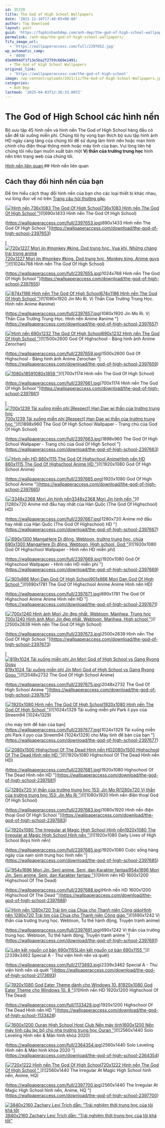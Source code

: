```yaml
---
id: 35729
title: The God of High School Wallpapers
date: '2021-11-10T17:48:05+00:00'
author: Top Download
layout: post
guid: 'https://Tophinhanhdep.com/anh-dep/the-god-of-high-school-wallpapers/'
permalink: /anh-dep/the-god-of-high-school-wallpapers/
fifu_image_url:
  - 'https://wallpaperaccess.com/full/2397652.jpg'
wp_automatic_camp:
  - '8098'
d3e0094df1f13e5ba2f2759c669e1491:
  - The God of High School Wallpapers
original_link:
  - 'https://wallpaperaccess.com/the-god-of-high-school'
image: /wp-content/uploads/2021/11/The-God-of-High-School-Wallpapers.jpg
categories:
  - Ảnh Đẹp
lastmod: '2025-04-03T12:36:33.007Z'
---
```

# The God of High School các hình nền

Bộ sưu tập 45 hình nền và hình nền The God of High School hàng đầu có sẵn để tải xuống miễn phí. Chúng tôi hy vọng bạn thích bộ sưu tập hình ảnh HD ngày càng tăng của chúng tôi để sử dụng làm hình nền hoặc màn hình chính cho điện thoại thông minh hoặc máy tính của bạn. Vui lòng liên hệ chúng tôi nếu bạn muốn xuất bản một **Vị thần của trường trung học** hình nền trên trang web của chúng tôi.

[Hình nền liên quan ](#related) ## Hình nền liên quan

## Cách thay đổi hình nền của bạn

Để tìm hiểu cách thay đổi hình nền của bạn cho các loại thiết bị khác nhau, vui lòng đọc về nó trên [Trang câu hỏi thường gặp](https://tophinhanhdep.com/faq/).

  
[[![Hình nền 736x1083 The God Of High School](https://wallpaperaccess.com/full/2397652.jpg)736x1083 Hình nền The God Of High School "](https://wallpaperaccess.com/download/the-god-of-high-school-2397652)](![690x1433 Hình nền The God Of High School)

(https://wallpaperaccess.com/full/2397653.jpg)690x1433 Hình nền The God Of High School "](https://wallpaperaccess.com/download/the-god-of-high-school-2397653)

[[![720x1227 Mori jin #monkey #king.  Dxd trung học, Vua khỉ, Những chàng trai trong anime](https://wallpaperaccess.com/full/2397654.jpg)720x1227 Mori jin #monkey #king. Dxd trung học, Monkey king, Anime guys "](https://wallpaperaccess.com/download/the-god-of-high-school-2397654)](![1024x768 Hình nền The God Of High School)

(https://wallpaperaccess.com/full/2397655.jpg)1024x768 Hình nền The God Of High School "](https://wallpaperaccess.com/download/the-god-of-high-school-2397655)

[[![674x1186 Hình nền The God Of High School](https://wallpaperaccess.com/full/2397656.png)674x1186 Hình nền The God Of High School "](https://wallpaperaccess.com/download/the-god-of-high-school-2397656)](![1080x1920 Jin Mo Ri.  Vị Thần Của Trường Trung Học.  Hình nền Anime #anime)

(https://wallpaperaccess.com/full/2397657.jpg)1080x1920 Jin Mo Ri. Vị Thần Của Trường Trung Học. Hình nền Anime #anime "](https://wallpaperaccess.com/download/the-god-of-high-school-2397657)

[[![Hình nền 690x1232 The God Of High School](https://wallpaperaccess.com/full/2397658.jpg)690x1232 Hình nền The God Of High School "](https://wallpaperaccess.com/download/the-god-of-high-school-2397658)](![1500x2600 God Of Highschool - Bảng hình ảnh Anime Zerochan)

(https://wallpaperaccess.com/full/2397659.jpg)1500x2600 God Of Highschool - Bảng hình ảnh Anime Zerochan "](https://wallpaperaccess.com/download/the-god-of-high-school-2397659)

[[![1080x1859 ](https://wallpaperaccess.com/full/2397660.jpg)1080x1859 "](https://wallpaperaccess.com/download/the-god-of-high-school-2397660)](![700x1174 Hình nền The God Of High School)

(https://wallpaperaccess.com/full/2397661.jpg)700x1174 Hình nền The God Of High School "](https://wallpaperaccess.com/download/the-god-of-high-school-2397661)

[[![700x1239 Tải xuống miễn phí [Respect] Han Dae wi thần của trường trung học](https://wallpaperaccess.com/full/2397662.jpg)700x1239 Tải xuống miễn phí \[Respect\] Han Dae wi thần của trường trung học "](https://wallpaperaccess.com/download/the-god-of-high-school-2397662)](![1898x960 The God Of High School Wallpaper - Trang chủ của God Of High School)

(https://wallpaperaccess.com/full/2397663.jpg)1898x960 The God Of High School Wallpaper - Trang chủ của God Of High School "](https://wallpaperaccess.com/download/the-god-of-high-school-2397663)

[[![Hình nền HD 860x1115 The God Of Highschool Anime](https://wallpaperaccess.com/full/2397664.png)Hình nền HD 860x1115 The God Of Highschool Anime HD "](https://wallpaperaccess.com/download/the-god-of-high-school-2397664)](![1920x1080 God Of High School Anime)

(https://wallpaperaccess.com/full/2397665.png)1920x1080 God Of High School Anime "](https://wallpaperaccess.com/download/the-god-of-high-school-2397665)

[[![3348x2368 Mori Jin hình nền](https://wallpaperaccess.com/full/2397666.png)3348x2368 Mori Jin hình nền "](https://wallpaperaccess.com/download/the-god-of-high-school-2397666)](![1280x720 Anime mở đầu hay nhất của Hàn Quốc (The God Of Highschool) HD)

(https://wallpaperaccess.com/full/2397667.jpg)1280x720 Anime mở đầu hay nhất của Hàn Quốc (The God Of Highschool) HD "](https://wallpaperaccess.com/download/the-god-of-high-school-2397667)

[[![690x1300 MangaHere Di động.  Webtoon, trường trung học, chúa](https://wallpaperaccess.com/full/2397668.jpg)690x1300 MangaHere Di động. Webtoon, High school, God "](https://wallpaperaccess.com/download/the-god-of-high-school-2397668)](![1920x1080 God Of Highschool Wallpaper - Hình nền HD miễn phí)

(https://wallpaperaccess.com/full/2397669.jpg)1920x1080 God Of Highschool Wallpaper - Hình nền HD miễn phí "](https://wallpaperaccess.com/download/the-god-of-high-school-2397669)

[[![901x886 Mori Dan God Of High School](https://wallpaperaccess.com/full/2397670.png)901x886 Mori Dan God Of High School "](https://wallpaperaccess.com/download/the-god-of-high-school-2397670)](![690x1781 The God Of Highschool Anime Anime Hình nền HD)

(https://wallpaperaccess.com/full/2397671.jpg)690x1781 The God Of Highschool Anime Anime Hình nền HD "](https://wallpaperaccess.com/download/the-god-of-high-school-2397671)

[[![700x1240 Hình ảnh Mori Jin đẹp nhất.  Webtoon, Manhwa, Trung học](https://wallpaperaccess.com/full/2397672.jpg)700x1240 Hình ảnh Mori Jin đẹp nhất. Webtoon, Manhwa, High school "](https://wallpaperaccess.com/download/the-god-of-high-school-2397672)](![2500x2639 Hình nền The God Of High School)

(https://wallpaperaccess.com/full/2397673.jpg)2500x2639 Hình nền The God Of High School "](https://wallpaperaccess.com/download/the-god-of-high-school-2397673)

[[![819x1024 Tải xuống miễn phí Jin Mori God of High School vs Gang Ryong Gosu](https://wallpaperaccess.com/full/2397674.jpg)819x1024 Tải xuống miễn phí Jin Mori God of High School vs Gang Ryong Gosu "](https://wallpaperaccess.com/download/the-god-of-high-school-2397674)](![2048x2732 The God Of High School Anime)

(https://wallpaperaccess.com/full/2397675.jpg)2048x2732 The God Of High School Anime "](https://wallpaperaccess.com/download/the-god-of-high-school-2397675)

[[![1920x1080 Hình nền The God Of High School](https://wallpaperaccess.com/full/2397676.jpg)1920x1080 Hình nền The God Of High School "](https://wallpaperaccess.com/download/the-god-of-high-school-2397676)](![1024x1329 Tải xuống miễn phí Park il pyo của Streem94 [1024x1329)

 cho máy tính để bàn của bạn](https://wallpaperaccess.com/full/2397677.jpg)1024x1329 Tải xuống miễn phí Park il pyo của Streem94 \[1024x1329\] cho Máy tính để bàn của bạn "](https://wallpaperaccess.com/download/the-god-of-high-school-2397677)

[[![2080x1500 Highschool Of The Dead Hình nền HD](https://wallpaperaccess.com/full/2216958.jpg)2080x1500 Highschool Of The Dead Hình nền HD "](https://wallpaperaccess.com/download/the-god-of-high-school-2216958)](![1920x1080 Highschool Of The Dead Hình nền HD)

(https://wallpaperaccess.com/full/2397681.jpg)1920x1080 Highschool Of The Dead Hình nền HD "](https://wallpaperaccess.com/download/the-god-of-high-school-2397681)

[[![1280x720 Vị thần của trường trung học 153: Jin Mo Ri](https://wallpaperaccess.com/full/2397682.png)1280x720 Vị thần của trường trung học 153: Jin Mo Ri "](https://wallpaperaccess.com/download/the-god-of-high-school-2397682)](![1080x1920 Hình nền điện thoại God Of High School)

(https://wallpaperaccess.com/full/2397683.jpg)1080x1920 Hình nền điện thoại God Of High School "](https://wallpaperaccess.com/download/the-god-of-high-school-2397683)

[[![1920x1080 The Irregular at Magic High School Hình nền](https://wallpaperaccess.com/full/2397684.jpg)1920x1080 The Irregular at Magic High School Hình nền "](https://wallpaperaccess.com/download/the-god-of-high-school-2397684)](![1920x1080 Daily Lives of High School Boys hình nền)

(https://wallpaperaccess.com/full/2397685.jpg)1920x1080 Cuộc sống hàng ngày của nam sinh trung học hình nền "](https://wallpaperaccess.com/download/the-god-of-high-school-2397685)

[[![954x1696 Mori Jin.  Seni anime, Seni, dan Karakter fantasi](https://wallpaperaccess.com/full/2397686.jpg)954x1696 Mori Jin. Seni anime, Seni, dan Karakter fantasi "](https://wallpaperaccess.com/download/the-god-of-high-school-2397686)](![Hình nền HD 1600x1200 Highschool Of The Dead)

(https://wallpaperaccess.com/full/2397688.jpg)Hình nền HD 1600x1200 Highschool Of The Dead "](https://wallpaperaccess.com/download/the-god-of-high-school-2397688)

[[![Hình nền 1280x720 Trái tim của Chúa cho Thanh niên Công giáo](https://wallpaperaccess.com/full/506702.jpg)Hình nền 1280x720 Trái tim của Chúa cho Thanh niên Công giáo "](https://wallpaperaccess.com/download/the-god-of-high-school-506702)](![690x1242 Vị thần của trường trung học.  Webtoon, Tư thế hành động, Truyện tranh anime)

(https://wallpaperaccess.com/full/2397691.jpg)690x1242 Vị thần của trường trung học. Webtoon, Tư thế hành động, Truyện tranh anime "](https://wallpaperaccess.com/download/the-god-of-high-school-2397691)

[[![Liên kết nguồn cơ bản 690x1155](https://wallpaperaccess.com/full/2397692.jpg)Liên kết nguồn cơ bản 690x1155 "](https://wallpaperaccess.com/download/the-god-of-high-school-2397692)](![2339x3462 Special A - Thư viện hình nền và quét)

(https://wallpaperaccess.com/full/2173693.jpg)2339x3462 Special A - Thư viện hình nền và quét "](https://wallpaperaccess.com/download/the-god-of-high-school-2173693)

[[![1920x1080 God Eater Theme dành cho Windows 10. 8](https://wallpaperaccess.com/full/1764655.jpg)1920x1080 God Eater Theme cho Windows 10. 8 "](https://wallpaperaccess.com/download/the-god-of-high-school-1764655)](![Hình nền HD 1920x1200 Highschool Of The Dead)

(https://wallpaperaccess.com/full/1133428.jpg)1920x1200 Highschool Of The Dead Hình nền HD "](https://wallpaperaccess.com/download/the-god-of-high-school-1133428)

[[![1600x1200 Ouran High School Host Club Nền máy tính](https://wallpaperaccess.com/full/2397696.jpg)1600x1200 Nền máy tính câu lạc bộ chủ nhà trường trung học Ouran "](https://wallpaperaccess.com/download/the-god-of-high-school-2397696)](![2560x1440 Solo Leveling Hình nền & Màn hình khóa 2020)

(https://wallpaperaccess.com/full/2364354.jpg)2560x1440 Solo Leveling Hình nền &amp; Màn hình khóa 2020 "](https://wallpaperaccess.com/download/the-god-of-high-school-2364354)

[[![720x1222 Hình nền The God Of High School](https://wallpaperaccess.com/full/2397699.png)720x1222 Hình nền The God Of High School " ](https://wallpaperaccess.com/download/the-god-of-high-school-2397699)](![2560x1440 The Irregular At Magic High School hình nền, Anime, HQ)

(https://wallpaperaccess.com/full/2397700.jpg)2560x1440 The Irregular At Magic High School hình nền, Anime, HQ "](https://wallpaperaccess.com/download/the-god-of-high-school-2397700)

[![3840x2160 Zachary Levi Trích dẫn: “Trải nghiệm thời trung học của tôi khá tốt](https://wallpaperaccess.com/full/2397701.jpg)3840x2160 Zachary Levi Trích dẫn: “Trải nghiệm thời trung học của tôi khá tốt”](https://wallpaperaccess.com/download/the-god-of-high-school-2397701)
